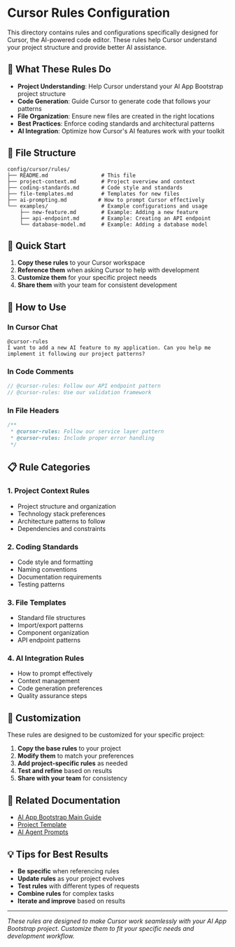 # Cursor Rules Configuration

This directory contains rules and configurations specifically designed for Cursor, the AI-powered code editor. These rules help Cursor understand your project structure and provide better AI assistance.

## 🎯 What These Rules Do

- **Project Understanding**: Help Cursor understand your AI App Bootstrap project structure
- **Code Generation**: Guide Cursor to generate code that follows your patterns
- **File Organization**: Ensure new files are created in the right locations
- **Best Practices**: Enforce coding standards and architectural patterns
- **AI Integration**: Optimize how Cursor's AI features work with your toolkit

## 📁 File Structure

```
config/cursor/rules/
├── README.md                 # This file
├── project-context.md        # Project overview and context
├── coding-standards.md       # Code style and standards
├── file-templates.md         # Templates for new files
├── ai-prompting.md          # How to prompt Cursor effectively
└── examples/                 # Example configurations and usage
    ├── new-feature.md        # Example: Adding a new feature
    ├── api-endpoint.md       # Example: Creating an API endpoint
    └── database-model.md     # Example: Adding a database model
```

## 🚀 Quick Start

1. **Copy these rules** to your Cursor workspace
2. **Reference them** when asking Cursor to help with development
3. **Customize them** for your specific project needs
4. **Share them** with your team for consistent development

## 🔧 How to Use

### In Cursor Chat
```
@cursor-rules
I want to add a new AI feature to my application. Can you help me implement it following our project patterns?
```

### In Code Comments
```typescript
// @cursor-rules: Follow our API endpoint pattern
// @cursor-rules: Use our validation framework
```

### In File Headers
```typescript
/**
 * @cursor-rules: Follow our service layer pattern
 * @cursor-rules: Include proper error handling
 */
```

## 📋 Rule Categories

### 1. **Project Context Rules**
- Project structure and organization
- Technology stack preferences
- Architecture patterns to follow
- Dependencies and constraints

### 2. **Coding Standards**
- Code style and formatting
- Naming conventions
- Documentation requirements
- Testing patterns

### 3. **File Templates**
- Standard file structures
- Import/export patterns
- Component organization
- API endpoint patterns

### 4. **AI Integration Rules**
- How to prompt effectively
- Context management
- Code generation preferences
- Quality assurance steps

## 🎨 Customization

These rules are designed to be customized for your specific project:

1. **Copy the base rules** to your project
2. **Modify them** to match your preferences
3. **Add project-specific rules** as needed
4. **Test and refine** based on results
5. **Share with your team** for consistency

## 🔗 Related Documentation

- [AI App Bootstrap Main Guide](../../../get-started/README.md)
- [Project Template](../../../examples/project-template.md)
- [AI Agent Prompts](../../../get-started/prompts/)

## 💡 Tips for Best Results

- **Be specific** when referencing rules
- **Update rules** as your project evolves
- **Test rules** with different types of requests
- **Combine rules** for complex tasks
- **Iterate and improve** based on results

---

*These rules are designed to make Cursor work seamlessly with your AI App Bootstrap project. Customize them to fit your specific needs and development workflow.*
